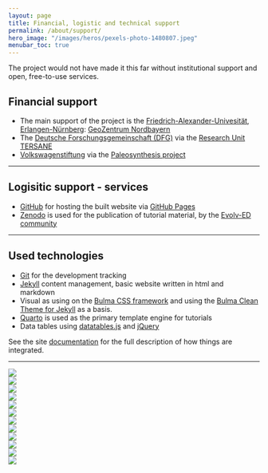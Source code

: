 ```yaml
---
layout: page
title: Financial, logistic and technical support 
permalink: /about/support/
hero_image: "/images/heros/pexels-photo-1480807.jpeg"
menubar_toc: true
---
```


The project would not have made it this far without institutional support and open, free-to-use services.

## Financial support 

- The main support of the project is the [Friedrich-Alexander-Univesität, Erlangen-Nürnberg](https://www.fau.eu/): [GeoZentrum Nordbayern](https://www.gzn.nat.fau.eu/)
- The [Deutsche Forschungsgemeinschaft (DFG)](https://www.dfg.de/en) via the [Research Unit TERSANE](https://cnidaria.nat.uni-erlangen.de/wp/)
- [Volkswagenstiftung](https://www.volkswagenstiftung.de/de) via the [Paleosynthesis project](https://www.paleosynthesis.nat.fau.de/index.php/apw-about-us/)


* * *

## Logisitic support - services

- [GitHub](https://github.com/) for hosting the built website via [GitHub Pages](https://pages.github.com/)
- [Zenodo](https://zenodo.org/) is used for the publication of tutorial material, by the [Evolv-ED community](https://zenodo.org/communities/evolv-ed)

* * *

## Used technologies

- [Git](https://git-scm.com/) for the development tracking
- [Jekyll](https://jekyllrb.com/) content management, basic website written in html and markdown
- Visual as using on the [Bulma CSS framework](https://bulma.io/) and using the [Bulma Clean Theme for Jekyll](https://github.com/chrisrhymes/bulma-clean-theme) as a basis.
- [Quarto](https://quarto.org/) is used as the primary template engine for tutorials
- Data tables using [datatables.js](https://datatables.net/) and [jQuery](https://jquery.com/)

See the site [documentation]({{site.url}}{{site.baseurl}}/docs/) for the full description of how things are integrated.

* * *

<div class="grid is-col-min-5">
<div class="cell support"> <a href="https://www.fau.eu/"><img src="{{site.url}}{{site.baseurl}}/images/logos/support/FAU.svg"></a> </div>
<div class="cell support"> <a href="https://www.gzn.nat.fau.eu/"><img src="{{site.url}}{{site.baseurl}}/images/logos/support/GeoZentrum.svg"></a> </div>
<div class="cell support"> <a href="https://www.dfg.de/en"><img src="{{site.url}}{{site.baseurl}}/images/logos/support/dfg.png"></a> </div>
<div class="cell support"> <a href="https://cnidaria.nat.uni-erlangen.de/wp/"><img src="{{site.url}}{{site.baseurl}}/images/logos/support/tersane1.png"></a> </div>
<div class="cell support"> <a href="https://www.volkswagenstiftung.de/de"><img src="{{site.url}}{{site.baseurl}}/images/logos/support/volkswagenstiftung.png"></a> </div>
<div class="cell support"> <a href="https://www.paleosynthesis.nat.fau.de/index.php/apw-about-us/"><img src="{{site.url}}{{site.baseurl}}/images/logos/support/paleosynthesis.png"></a> </div>
<div class="cell support"> <a href="https://github.com/"><img src="{{site.url}}{{site.baseurl}}/images/logos/support/github.svg"></a> </div>
<div class="cell support"> <a href="https://zenodo.org/"><img src="{{site.url}}{{site.baseurl}}/images/logos/support/zenodo.png"></a> </div>
<div class="cell support"> <a href="https://jekyllrb.com/"><img src="{{site.url}}{{site.baseurl}}/images/logos/software/Jekyll_(software)_Logo.png"></a> </div>
<div class="cell support"> <a href="https://bulma.io/"><img src="{{site.url}}{{site.baseurl}}/images/logos/support/bulma-logo.png"></a> </div>
<div class="cell support"> <a href="https://quarto.org/"><img src="{{site.url}}{{site.baseurl}}/images/logos/software/quarto.png"></a> </div>
<div class="cell support"> <a href="https://datatables.net/"><img src="{{site.url}}{{site.baseurl}}/images/logos/support/datatables.png"></a> </div>
</div>



